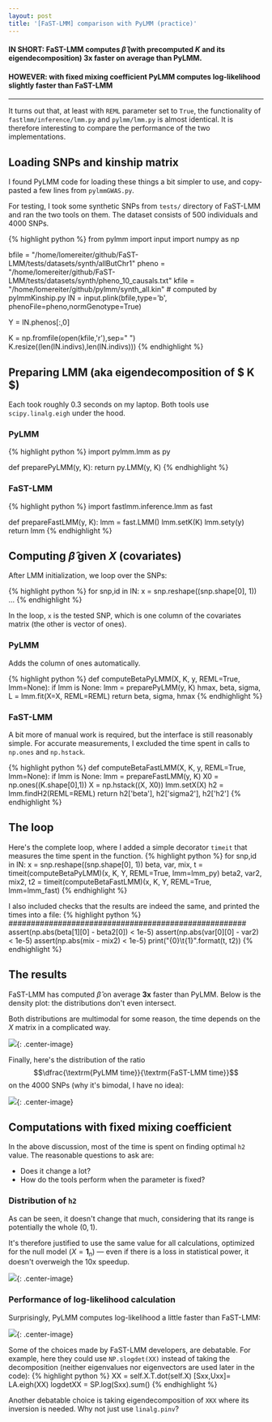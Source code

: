 ```yaml
---
layout: post
title: '[FaST-LMM] comparison with PyLMM (practice)'
---
```


#### IN SHORT: FaST-LMM computes $\hat{\beta}$ (with precomputed $K$ and its eigendecomposition) **3x** faster on average than PyLMM.

#### HOWEVER: with fixed mixing coefficient PyLMM computes log-likelihood slightly faster than FaST-LMM

------

It turns out that, at least with `REML` parameter set to `True`, the functionality of `fastlmm/inference/lmm.py` and `pylmm/lmm.py` is almost identical. It is therefore interesting to compare the performance of the two implementations.

## Loading SNPs and kinship matrix

I found PyLMM code for loading these things a bit simpler to use, and copy-pasted a few lines from `pylmmGWAS.py`.

For testing, I took some synthetic SNPs from `tests/` directory of FaST-LMM and ran the two tools on them. The dataset consists of 500 individuals and 4000 SNPs.

{% highlight python %}
from pylmm import input
import numpy as np

bfile = "/home/lomereiter/github/FaST-LMM/tests/datasets/synth/allButChr1"
pheno = "/home/lomereiter/github/FaST-LMM/tests/datasets/synth/pheno_10_causals.txt"
kfile = "/home/lomereiter/github/pylmm/synth_all.kin" # computed by pylmmKinship.py
IN = input.plink(bfile,type='b', phenoFile=pheno,normGenotype=True)

Y = IN.phenos[:,0]

K = np.fromfile(open(kfile,'r'),sep=" ")
K.resize((len(IN.indivs),len(IN.indivs)))
{% endhighlight %}

## Preparing LMM (aka eigendecomposition of $ K $)

Each took roughly 0.3 seconds on my laptop. Both tools use `scipy.linalg.eigh` under the hood.

### PyLMM

{% highlight python %}
import pylmm.lmm as py

def preparePyLMM(y, K):
    return py.LMM(y, K)
{% endhighlight %}

### FaST-LMM

{% highlight python %}
import fastlmm.inference.lmm as fast

def prepareFastLMM(y, K):
    lmm = fast.LMM()
    lmm.setK(K)
    lmm.sety(y)
    return lmm
{% endhighlight %}

## Computing $\hat{\beta}$ given $X$ (covariates)

After LMM initialization, we loop over the SNPs:

{% highlight python %}
for snp,id in IN:
    x = snp.reshape((snp.shape[0], 1))
    ...
{% endhighlight %}

In the loop, `x` is the tested SNP, which is one column of the covariates matrix (the other is vector of ones).

### PyLMM

Adds the column of ones automatically.

{% highlight python %}
def computeBetaPyLMM(X, K, y, REML=True, lmm=None):
    if lmm is None: lmm = preparePyLMM(y, K)
    hmax, beta, sigma, L = lmm.fit(X=X, REML=REML)
    return beta, sigma, hmax
{% endhighlight %}
    
### FaST-LMM

A bit more of manual work is required, but the interface is still reasonably simple. For accurate measurements, I excluded the time spent in calls to `np.ones` and `np.hstack`.
    
{% highlight python %}
def computeBetaFastLMM(X, K, y, REML=True, lmm=None):
    if lmm is None: lmm = prepareFastLMM(y, K)
    X0 = np.ones((K.shape[0],1))
    X = np.hstack((X, X0))
    lmm.setX(X)
    h2 = lmm.findH2(REML=REML)
    return h2['beta'], h2['sigma2'], h2['h2']
{% endhighlight %}

## The loop

Here's the complete loop, where I added a simple decorator `timeit` that measures the time spent in the function.
{% highlight python %}
for snp,id in IN:
    x = snp.reshape((snp.shape[0], 1))
    beta, var, mix, t = timeit(computeBetaPyLMM)(x, K, Y, REML=True, lmm=lmm_py)
    beta2, var2, mix2, t2 = timeit(computeBetaFastLMM)(x, K, Y, REML=True, lmm=lmm_fast)
{% endhighlight %}

I also included checks that the results are indeed the same, and printed the times into a file:
{% highlight python %}
#####################################################
    assert(np.abs(beta[1][0] - beta2[0]) < 1e-5)
    assert(np.abs(var[0][0] - var2) < 1e-5)
    assert(np.abs(mix - mix2) < 1e-5)
    print("{0}\t{1}".format(t, t2))
{% endhighlight %}

## The results

FaST-LMM has computed $\hat{\beta}$ on average **3x** faster than PyLMM. Below is the density plot: the distributions don't even intersect.

Both distributions are multimodal for some reason, the time depends on the $X$ matrix in a complicated way.

<!---
{% highlight r %}
library(ggplot2)
library(reshape2)

timings <- read.table("timings.txt")
colnames(timings) <- c("pylmm", "fastlmm")
timings.melt <- melt(timings, variable.name="method", value.name="time")
ggplot(timings.melt) + geom_density(aes(x=time, fill=method)) + 
		     scale_x_continuous(limits=c(0, 0.05)) + 
		     xlab(expression("time for estimating "* beta* ", seconds"))
{% endhighlight %}
-->

![]({{site.url}}/images/2015-03-10-beta.png){: .center-image}

Finally, here's the distribution of the ratio $$\dfrac{\textrm{PyLMM time}}{\textrm{FaST-LMM time}}$$ on the 4000 SNPs (why it's bimodal, I have no idea):

![]({{site.url}}/images/2015-03-10-ratio.png){: .center-image}

## Computations with fixed mixing coefficient

In the above discussion, most of the time is spent on finding optimal `h2` value. The reasonable questions to ask are:

* Does it change a lot?
* How do the tools perform when the parameter is fixed?

### Distribution of `h2`

As can be seen, it doesn't change that much, considering that its range is potentially the whole $(0, 1)$. 

It's therefore justified to use the same value for all calculations, optimized for the null model ($X = \mathbf{1}_n$) — even if there is a loss in statistical power, it doesn't overweigh the 10x speedup.

![]({{site.url}}/images/2015-03-10-h2.png){: .center-image}

### Performance of log-likelihood calculation

Surprisingly, PyLMM computes log-likelihood a little faster than FaST-LMM:

![]({{site.url}}/images/2015-03-10-beta2.png){: .center-image}

Some of the choices made by FaST-LMM developers, are debatable. For example, here they could use `NP.slogdet(XX)` instead of taking the decomposition (neither eigenvalues nor eigenvectors are used later in the code):
{% highlight python %}
XX = self.X.T.dot(self.X)
[Sxx,Uxx]= LA.eigh(XX)
logdetXX  = SP.log(Sxx).sum()
{% endhighlight %}

Another debatable choice is taking eigendecomposition of `XKX` where its inversion is needed. Why not just use `linalg.pinv`?